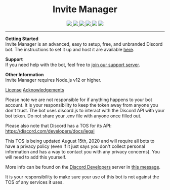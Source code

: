 <h1 align="center">Invite Manager</h1>
<p align="center">
    <a href="LICENSE" alt="EZ">
        <img src="https://img.shields.io/github/license/theshadowgamer/invite-manager?label=License">
    </a>
    <a href="https://github.com/theshadowgamer/invite-manager/stargazers">
        <img src="https://img.shields.io/github/stars/theshadowgamer/invite-manager?label=Stars">
    </a>
    <a href="https://github.com/TheShadowGamer/invite-manager/releases/latest">
        <img src="https://img.shields.io/github/v/release/theshadowgamer/invite-manager?label=Latest%20Version">
    </a>
    <a href="https://github.com/TheShadowGamer/invite-manager/commit/master">
        <img src="https://img.shields.io/github/last-commit/theshadowgamer/invite-manager?label=Last%20Update&logo=github">
    </a>
    <img src="https://img.shields.io/github/languages/code-size/theshadowgamer/invite-manager?label=Size">
    <a href="https://github.com/TheShadowGamer/invite-manager/issues">
        <img src="https://img.shields.io/github/issues/theshadowgamer/invite-manager?label=Issues">
    </a>
</p>

---

**Getting Started**  
Invite Manager is an advanced, easy to setup, free, and unbranded Discord bot. The instructions to set it up and host it are available [here](https://github.com/TheShadowGamer/invite-manager/wiki/setup).

**Support**  
If you need help with the bot, feel free to [join our support server](https://discord.gg/xNks8jb).

**Other Information**  
Invite Manager requires Node.js v12 or higher.   

[License](https://github.com/TheShadowGamer/invite-manager/blob/master/LICENSE) 
[Acknowledgements](https://github.com/TheShadowGamer/invite-manager/blob/master/acknowledgements.md)

Please note we are not responsible for if anything happens to your bot account. It is your responsibility to keep the  token away from anyone you don't trust. The bot uses discord.js to interact with the Discord API with your bot token. Do not share your .env file with anyone once filled out.

Please also note that Discord has a TOS for its API: https://discord.com/developers/docs/legal

This TOS is being updated August 15th, 2020 and will require all bots to have a privacy policy (even if it just says you don't collect personal information and has a way to contact you with any privacy concerns). You will need to add this yourself. 

More info can be found on the [Discord Developers](https://discord.gg/discord-developers) server in [this message](https://discord.com/channels/613425648685547541/697489244649816084/728031320625905794).

It is your responsibility to make sure your use of this bot is not against the TOS of any services it uses.
